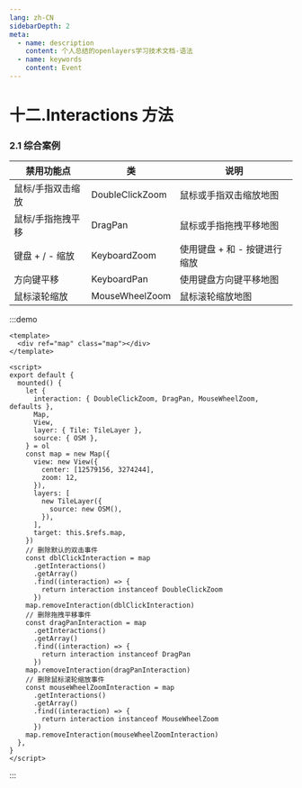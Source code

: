```yaml
---
lang: zh-CN
sidebarDepth: 2
meta:
  - name: description
    content: 个人总结的openlayers学习技术文档-语法
  - name: keywords
    content: Event
---
```


# 十二.Interactions 方法

### 2.1 综合案例

| 禁用功能点        | 类              | 说明                         |
| ----------------- | --------------- | ---------------------------- |
| 鼠标/手指双击缩放 | DoubleClickZoom | 鼠标或手指双击缩放地图       |
| 鼠标/手指拖拽平移 | DragPan         | 鼠标或手指拖拽平移地图       |
| 键盘 + / - 缩放   | KeyboardZoom    | 使用键盘 + 和 - 按键进行缩放 |
| 方向键平移        | KeyboardPan     | 使用键盘方向键平移地图       |
| 鼠标滚轮缩放      | MouseWheelZoom  | 鼠标滚轮缩放地图             |

:::demo

```vue
<template>
  <div ref="map" class="map"></div>
</template>

<script>
export default {
  mounted() {
    let {
      interaction: { DoubleClickZoom, DragPan, MouseWheelZoom, defaults },
      Map,
      View,
      layer: { Tile: TileLayer },
      source: { OSM },
    } = ol
    const map = new Map({
      view: new View({
        center: [12579156, 3274244],
        zoom: 12,
      }),
      layers: [
        new TileLayer({
          source: new OSM(),
        }),
      ],
      target: this.$refs.map,
    })
    // 删除默认的双击事件
    const dblClickInteraction = map
      .getInteractions()
      .getArray()
      .find((interaction) => {
        return interaction instanceof DoubleClickZoom
      })
    map.removeInteraction(dblClickInteraction)
    // 删除拖拽平移事件
    const dragPanInteraction = map
      .getInteractions()
      .getArray()
      .find((interaction) => {
        return interaction instanceof DragPan
      })
    map.removeInteraction(dragPanInteraction)
    // 删除鼠标滚轮缩放事件
    const mouseWheelZoomInteraction = map
      .getInteractions()
      .getArray()
      .find((interaction) => {
        return interaction instanceof MouseWheelZoom
      })
    map.removeInteraction(mouseWheelZoomInteraction)
  },
}
</script>
```

:::
